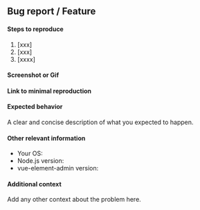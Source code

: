 <!--
    Note: In order to better solve your problem, please refer to the template to provide complete information, accurately describe the problem, and the incomplete information issue will be closed.
-->
## Bug report / Feature

#### Steps to reproduce

1. [xxx]
2. [xxx]
3. [xxxx]

#### Screenshot or Gif


#### Link to minimal reproduction

<!--
Please only use Codepen, JSFiddle, CodeSandbox or a github repo
-->

#### Expected behavior
A clear and concise description of what you expected to happen.

#### Other relevant information
- Your OS:
- Node.js version:
- vue-element-admin version:

#### Additional context
Add any other context about the problem here.
